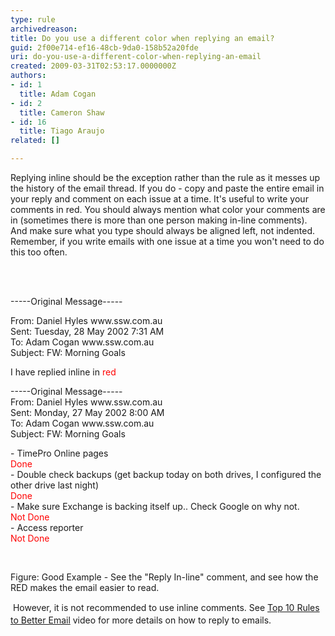 ```yaml
---
type: rule
archivedreason: 
title: Do you use a different color when replying an email?
guid: 2f00e714-ef16-48cb-9da0-158b52a20fde
uri: do-you-use-a-different-color-when-replying-an-email
created: 2009-03-31T02:53:17.0000000Z
authors:
- id: 1
  title: Adam Cogan
- id: 2
  title: Cameron Shaw
- id: 16
  title: Tiago Araujo
related: []

---
```



​​Replying inline should be the exception rather than the rule as it messes up the history of the email thread. If you do - copy and paste the entire email in your reply and comment on each issue at a time. It's useful to write your comments in red. You should always mention what color your comments are in (sometimes there is more than one person making in-line comments).&#160;​And make sure what you type should always be aligned left, not indented. Remember, if you write emails with one issue at a time you won't need to do this too often.

<br><excerpt class='endintro'></excerpt><br>
<span class="ms-rteCustom-GreyBox">
   <p>
      -----Original Message-----</p>
   <p>From&#58; Daniel Hyles www.ssw.com.au<br> Sent&#58; Tuesday, 28 May 2002 7&#58;31 AM<br> To&#58; Adam Cogan www.ssw.com.au<br> Subject&#58; FW&#58; Morning Goals</p>
   <p>I have replied inline in 
      <span class="RedText">
         <font color="#ff0000">red</font></span></p>
   <p>-----Original Message-----<br> From&#58; Daniel Hyles www.ssw.com.au 
      <br> Sent&#58; Monday, 27 May 2002 8&#58;00 AM<br> To&#58; Adam Cogan www.ssw.com.au<br> Subject&#58; FW&#58; Morning Goals</p>
   <p>- TimePro Online pages<br><font color="#ff0000"><span class="RedText">Done</span><br> </font>- Double check backups (get backup today on both drives, I configured the other drive last night)<br><font color="#ff0000"><span class="RedText">Done</span><br> </font>- Make sure Exchange is backing itself up.. Check Google on why not.<br><span class="RedText"><font color="#ff0000">Not Done</font></span><br> - Access reporter<br><font color="#ff0000"><span class="RedText">Not Done</span> </font></p></span>​​​
<p>
   <span class="ms-rteCustom-FigureGood">Figure&#58;&#160;Good Example - See the &quot;Reply In-line&quot; comment, and see how the RED makes the email easier to read.</span></p><p>&#160;However, it is not recommended to use inline comments.&#160;​<span style="line-height&#58;20px;">See </span><a href="http&#58;//tv.ssw.com/4818/top-5-rules-better-email-ulysses-maclaren" style="line-height&#58;20px;">Top 10 Rules to Better Email</a><span style="line-height&#58;20px;"> video for more details on how to reply to emails.</span></p><p>&#160;</p>



